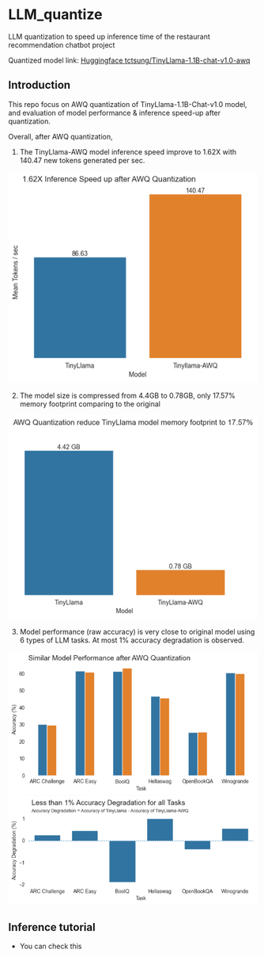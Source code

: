 # LLM_quantize
LLM quantization to speed up inference time of the restaurant recommendation chatbot project

Quantized model link: [Huggingface tctsung/TinyLlama-1.1B-chat-v1.0-awq](https://huggingface.co/tctsung/TinyLlama-1.1B-chat-v1.0-awq)

## Introduction

This repo focus on AWQ quantization of TinyLlama-1.1B-Chat-v1.0 model, and evaluation of model performance & inference speed-up after quantization.

Overall, after AWQ quantization, 

1. The TinyLlama-AWQ model inference speed improve to 1.62X with 140.47 new tokens generated per sec.

![Alt text](evaluation/Inference_speed.png)

2. The model size is compressed from 4.4GB to 0.78GB, only 17.57% memory footprint comparing to the original 

![Alt text](evaluation/Size.png)

3. Model performance (raw accuracy) is very close to original model using 6 types of LLM tasks. At most 1% accuracy degradation is observed.

![Alt text](evaluation/Accuracy.png)
![Alt text](evaluation/Accuracy_degradation.png)


## Inference tutorial

* You can check this 